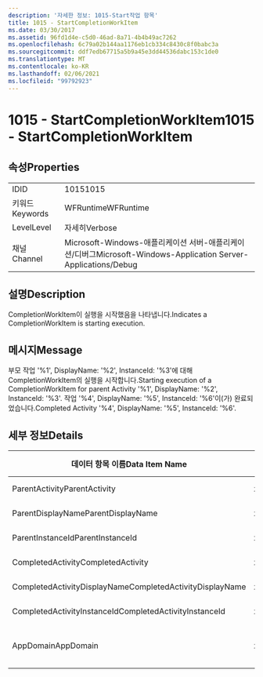 ```yaml
---
description: '자세한 정보: 1015-Start작업 항목'
title: 1015 - StartCompletionWorkItem
ms.date: 03/30/2017
ms.assetid: 96fd1d4e-c5d0-46ad-8a71-4b4b49ac7262
ms.openlocfilehash: 6c79a02b144aa1176eb1cb334c8430c8f0babc3a
ms.sourcegitcommit: ddf7edb67715a5b9a45e3dd44536dabc153c1de0
ms.translationtype: MT
ms.contentlocale: ko-KR
ms.lasthandoff: 02/06/2021
ms.locfileid: "99792923"
---
```

# <a name="1015---startcompletionworkitem"></a><span data-ttu-id="9ddd7-103">1015 - StartCompletionWorkItem</span><span class="sxs-lookup"><span data-stu-id="9ddd7-103">1015 - StartCompletionWorkItem</span></span>

## <a name="properties"></a><span data-ttu-id="9ddd7-104">속성</span><span class="sxs-lookup"><span data-stu-id="9ddd7-104">Properties</span></span>  
  
|||  
|-|-|  
|<span data-ttu-id="9ddd7-105">ID</span><span class="sxs-lookup"><span data-stu-id="9ddd7-105">ID</span></span>|<span data-ttu-id="9ddd7-106">1015</span><span class="sxs-lookup"><span data-stu-id="9ddd7-106">1015</span></span>|  
|<span data-ttu-id="9ddd7-107">키워드</span><span class="sxs-lookup"><span data-stu-id="9ddd7-107">Keywords</span></span>|<span data-ttu-id="9ddd7-108">WFRuntime</span><span class="sxs-lookup"><span data-stu-id="9ddd7-108">WFRuntime</span></span>|  
|<span data-ttu-id="9ddd7-109">Level</span><span class="sxs-lookup"><span data-stu-id="9ddd7-109">Level</span></span>|<span data-ttu-id="9ddd7-110">자세히</span><span class="sxs-lookup"><span data-stu-id="9ddd7-110">Verbose</span></span>|  
|<span data-ttu-id="9ddd7-111">채널</span><span class="sxs-lookup"><span data-stu-id="9ddd7-111">Channel</span></span>|<span data-ttu-id="9ddd7-112">Microsoft-Windows-애플리케이션 서버-애플리케이션/디버그</span><span class="sxs-lookup"><span data-stu-id="9ddd7-112">Microsoft-Windows-Application Server-Applications/Debug</span></span>|  
  
## <a name="description"></a><span data-ttu-id="9ddd7-113">설명</span><span class="sxs-lookup"><span data-stu-id="9ddd7-113">Description</span></span>  

 <span data-ttu-id="9ddd7-114">CompletionWorkItem이 실행을 시작했음을 나타냅니다.</span><span class="sxs-lookup"><span data-stu-id="9ddd7-114">Indicates a CompletionWorkItem is starting execution.</span></span>  
  
## <a name="message"></a><span data-ttu-id="9ddd7-115">메시지</span><span class="sxs-lookup"><span data-stu-id="9ddd7-115">Message</span></span>  

 <span data-ttu-id="9ddd7-116">부모 작업 '%1', DisplayName: '%2', InstanceId: '%3'에 대해 CompletionWorkItem의 실행을 시작합니다.</span><span class="sxs-lookup"><span data-stu-id="9ddd7-116">Starting execution of a CompletionWorkItem for parent Activity '%1', DisplayName: '%2', InstanceId: '%3'.</span></span> <span data-ttu-id="9ddd7-117">작업 '%4', DisplayName: '%5', InstanceId: '%6'이(가) 완료되었습니다.</span><span class="sxs-lookup"><span data-stu-id="9ddd7-117">Completed Activity '%4', DisplayName: '%5', InstanceId: '%6'.</span></span>  
  
## <a name="details"></a><span data-ttu-id="9ddd7-118">세부 정보</span><span class="sxs-lookup"><span data-stu-id="9ddd7-118">Details</span></span>  
  
|<span data-ttu-id="9ddd7-119">데이터 항목 이름</span><span class="sxs-lookup"><span data-stu-id="9ddd7-119">Data Item Name</span></span>|<span data-ttu-id="9ddd7-120">데이터 항목 형식</span><span class="sxs-lookup"><span data-stu-id="9ddd7-120">Data Item Type</span></span>|<span data-ttu-id="9ddd7-121">설명</span><span class="sxs-lookup"><span data-stu-id="9ddd7-121">Description</span></span>|  
|--------------------|--------------------|-----------------|  
|<span data-ttu-id="9ddd7-122">ParentActivity</span><span class="sxs-lookup"><span data-stu-id="9ddd7-122">ParentActivity</span></span>|<span data-ttu-id="9ddd7-123">xs:string</span><span class="sxs-lookup"><span data-stu-id="9ddd7-123">xs:string</span></span>|<span data-ttu-id="9ddd7-124">부모 작업의 형식 이름입니다.</span><span class="sxs-lookup"><span data-stu-id="9ddd7-124">The type name of the parent activity.</span></span>|  
|<span data-ttu-id="9ddd7-125">ParentDisplayName</span><span class="sxs-lookup"><span data-stu-id="9ddd7-125">ParentDisplayName</span></span>|<span data-ttu-id="9ddd7-126">xs:string</span><span class="sxs-lookup"><span data-stu-id="9ddd7-126">xs:string</span></span>|<span data-ttu-id="9ddd7-127">부모 작업의 표시 이름입니다.</span><span class="sxs-lookup"><span data-stu-id="9ddd7-127">The display name of the parent activity.</span></span>|  
|<span data-ttu-id="9ddd7-128">ParentInstanceId</span><span class="sxs-lookup"><span data-stu-id="9ddd7-128">ParentInstanceId</span></span>|<span data-ttu-id="9ddd7-129">xs:string</span><span class="sxs-lookup"><span data-stu-id="9ddd7-129">xs:string</span></span>|<span data-ttu-id="9ddd7-130">부모 작업의 인스턴스 ID입니다.</span><span class="sxs-lookup"><span data-stu-id="9ddd7-130">The instance id of the parent activity.</span></span>|  
|<span data-ttu-id="9ddd7-131">CompletedActivity</span><span class="sxs-lookup"><span data-stu-id="9ddd7-131">CompletedActivity</span></span>|<span data-ttu-id="9ddd7-132">xs:string</span><span class="sxs-lookup"><span data-stu-id="9ddd7-132">xs:string</span></span>|<span data-ttu-id="9ddd7-133">완료된 작업의 형식 이름입니다.</span><span class="sxs-lookup"><span data-stu-id="9ddd7-133">The type name of the completed activity.</span></span>|  
|<span data-ttu-id="9ddd7-134">CompletedActivityDisplayName</span><span class="sxs-lookup"><span data-stu-id="9ddd7-134">CompletedActivityDisplayName</span></span>|<span data-ttu-id="9ddd7-135">xs:string</span><span class="sxs-lookup"><span data-stu-id="9ddd7-135">xs:string</span></span>|<span data-ttu-id="9ddd7-136">완료된 작업의 표시 이름입니다.</span><span class="sxs-lookup"><span data-stu-id="9ddd7-136">The display name of the completed activity.</span></span>|  
|<span data-ttu-id="9ddd7-137">CompletedActivityInstanceId</span><span class="sxs-lookup"><span data-stu-id="9ddd7-137">CompletedActivityInstanceId</span></span>|<span data-ttu-id="9ddd7-138">xs:string</span><span class="sxs-lookup"><span data-stu-id="9ddd7-138">xs:string</span></span>|<span data-ttu-id="9ddd7-139">완료된 작업의 인스턴스 ID입니다.</span><span class="sxs-lookup"><span data-stu-id="9ddd7-139">The instance id of the completed activity.</span></span>|  
|<span data-ttu-id="9ddd7-140">AppDomain</span><span class="sxs-lookup"><span data-stu-id="9ddd7-140">AppDomain</span></span>|<span data-ttu-id="9ddd7-141">xs:string</span><span class="sxs-lookup"><span data-stu-id="9ddd7-141">xs:string</span></span>|<span data-ttu-id="9ddd7-142">AppDomain.CurrentDomain.FriendlyName에서 반환되는 문자열입니다.</span><span class="sxs-lookup"><span data-stu-id="9ddd7-142">The string returned by AppDomain.CurrentDomain.FriendlyName.</span></span>|
